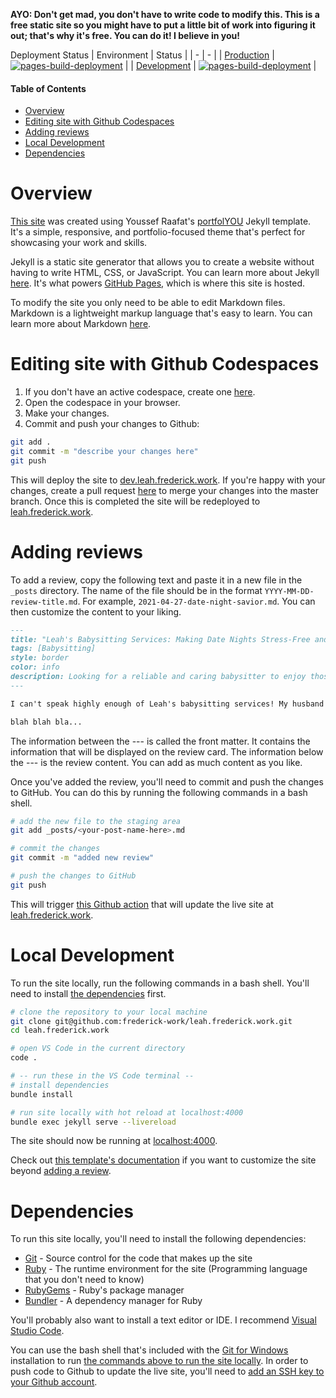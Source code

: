 **AYO: Don't get mad, you don't have to write code to modify this. This is a free static site so you might have to put a little bit of work into figuring it out; that's why it's free. You can do it! I believe in you!**

Deployment Status
| Environment | Status |
| - | - |
| [Production](https://leah.frederick.work) | [![pages-build-deployment](https://github.com/frederick-work/leah.frederick.work/actions/workflows/pages/pages-build-deployment/badge.svg)](https://github.com/frederick-work/leah.frederick.work/actions/workflows/pages/pages-build-deployment) |
| [Development](https://dev.leah.frederick.work) | [![pages-build-deployment](https://github.com/frederick-work/dev.leah.frederick.work/actions/workflows/pages/pages-build-deployment/badge.svg)](https://github.com/frederick-work/dev.leah.frederick.work/actions/workflows/pages/pages-build-deployment) |

#### Table of Contents
- [Overview](#overview)
- [Editing site with Github Codespaces](#editing-site-with-github-codespaces)
- [Adding reviews](#adding-reviews)
- [Local Development](#local-development)
- [Dependencies](#dependencies)


# Overview
[This site](https://leah.frederick.work) was created using Youssef Raafat's [portfolYOU](https://github.com/YoussefRaafatNasry/portfolYOU/tree/master) Jekyll template. It's a simple, responsive, and portfolio-focused theme that's perfect for showcasing your work and skills.

Jekyll is a static site generator that allows you to create a website without having to write HTML, CSS, or JavaScript. You can learn more about Jekyll [here](https://jekyllrb.com/). It's what powers [GitHub Pages](https://pages.github.com/), which is where this site is hosted.

To modify the site you only need to be able to edit Markdown files. Markdown is a lightweight markup language that's easy to learn. You can learn more about Markdown [here](https://www.markdownguide.org/).

# Editing site with Github Codespaces
1. If you don't have an active codespace, create one [here](https://github.com/codespaces/new?hide_repo_select=true&ref=development&repo=669187073&skip_quickstart=true&machine=basicLinux32gb&geo=UsEast).
2. Open the codespace in your browser.
3. Make your changes.
4. Commit and push your changes to Github:
```bash
git add .
git commit -m "describe your changes here"
git push
```

This will deploy the site to [dev.leah.frederick.work](https://dev.leah.frederick.work/). If you're happy with your changes, create a pull request [here](https://github.com/frederick-work/leah.frederick.work/compare/master...frederick-work:leah.frederick.work:development) to merge your changes into the master branch. Once this is completed the site will be redeployed to [leah.frederick.work](https://leah.frederick.work/).

# Adding reviews

To add a review, copy the following text and paste it in a new file in the `_posts` directory. The name of the file should be in the format `YYYY-MM-DD-review-title.md`. For example, `2021-04-27-date-night-savior.md`. You can then customize the content to your liking.

```markdown
---
title: "Leah's Babysitting Services: Making Date Nights Stress-Free and Fun!"
tags: [Babysitting]
style: border
color: info
description: Looking for a reliable and caring babysitter to enjoy those much-needed date nights with your spouse? Look no further than Leah's Babysitting Services!
---

I can't speak highly enough of Leah's babysitting services! My husband and I have been using her help for our date nights twice a month, and she has been an absolute lifesaver. Leah is not only incredibly reliable and punctual, but her genuine love and care for our children are evident from the moment she walks through the door.

blah blah bla...
```

The information between the --- is called the front matter. It contains the information that will be displayed on the review card. The information below the --- is the review content. You can add as much content as you like.

Once you've added the review, you'll need to commit and push the changes to GitHub. You can do this by running the following commands in a bash shell.
```bash
# add the new file to the staging area
git add _posts/<your-post-name-here>.md

# commit the changes
git commit -m "added new review"

# push the changes to GitHub
git push
```

This will trigger [this Github action](https://github.com/frederick-work/leah.frederick.work/actions/workflows/pages/pages-build-deployment) that will update the live site at [leah.frederick.work](https://leah.frederick.work/).

# Local Development

To run the site locally, run the following commands in a bash shell. You'll need to install [the dependencies](#dependencies) first.
```bash
# clone the repository to your local machine
git clone git@github.com:frederick-work/leah.frederick.work.git 
cd leah.frederick.work

# open VS Code in the current directory
code .

# -- run these in the VS Code terminal --
# install dependencies
bundle install

# run site locally with hot reload at localhost:4000
bundle exec jekyll serve --livereload
```
The site should now be running at [localhost:4000](http://localhost:4000/).

Check out [this template's documentation](https://youssefraafatnasry.github.io/portfolYOU/docs/) if you want to customize the site beyond [adding a review](#adding-reviews).

# Dependencies

To run this site locally, you'll need to install the following dependencies:
- [Git](https://git-scm.com/downloads) - Source control for the code that makes up the site
- [Ruby](https://www.ruby-lang.org/en/downloads/) - The runtime environment for the site (Programming language that you don't need to know)
- [RubyGems](https://rubygems.org/pages/download) - Ruby's package manager
- [Bundler](https://bundler.io/) - A dependency manager for Ruby

You'll probably also want to install a text editor or IDE. I recommend [Visual Studio Code](https://code.visualstudio.com/).

You can use the bash shell that's included with the [Git for Windows](https://gitforwindows.org/) installation to run [the commands above to run the site locally](#local-development). In order to push code to Github to update the live site, you'll need to [add an SSH key to your Github account](https://docs.github.com/en/authentication/connecting-to-github-with-ssh/adding-a-new-ssh-key-to-your-github-account).